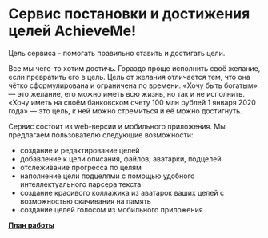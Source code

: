 # Сервис постановки и достижения целей AchieveMe!

Цель сервиса - помогать правильно ставить и достигать цели. 

Все мы чего-то хотим достичь. Гораздо проще исполнить своё желание, если превратить его в цель. Цель от желания отличается тем, что она чётко сформулирована и ограничена по времени. «Хочу быть богатым» — это желание, его можно иметь всю жизнь, но так и не исполнить. «Хочу иметь на своём банковском счету 100 млн рублей 1 января 2020 года» — это цель, к ней можно стремиться и её можно достигнуть.

Сервис состоит из web-версии и мобильного приложения. Мы предлагаем пользователю следующие возможности:

  * создание и редактирование целей
  * добавление к цели описания, файлов, аватарки, подцелей
  * отслеживание прогресса по целям
  * наполнение цели подцелями с помощью  удобного интеллектуального парсера текста
  * создание красивого коллажика из аватарок ваших целей с возможностью скачивания на память
  * создание целей голосом из мобильного приложения

  **[План работы](./plan.md)**
